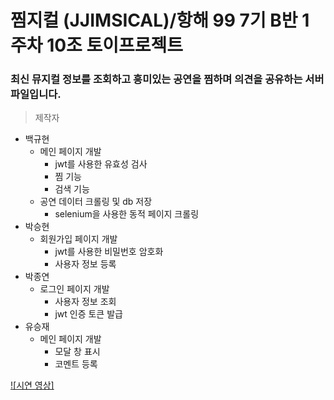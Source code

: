 # 찜지컬 (JJIMSICAL)/항해 99 7기 B반 1주차 10조 토이프로젝트

### 최신 뮤지컬 정보를 조회하고 흥미있는 공연을 찜하며 의견을 공유하는 서버 파일입니다. 
> 제작자
* 백규현 
  * 메인 페이지 개발
    * jwt를 사용한 유효성 검사
    * 찜 기능
    * 검색 기능
  * 공연 데이터 크롤링 및 db 저장
    * selenium을 사용한 동적 페이지 크롤링
* 박승현
  * 회원가입 페이지 개발
    * jwt를 사용한 비밀번호 암호화
    * 사용자 정보 등록
* 박종연
  * 로그인 페이지 개발
    * 사용자 정보 조회
    * jwt 인증 토큰 발급
* 유승재
  * 메인 페이지 개발
    * 모달 창 표시
    * 코멘트 등록

[![시연 영상]](https://youtu.be/KI-b5uEY4v0)
